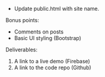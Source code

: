 * Update public.html with site name.

Bonus points:
* Comments on posts
* Basic UI styling (Bootstrap)

Deliverables:
1. A link to a live demo (Firebase)
2. A link to the code repo (Github)
